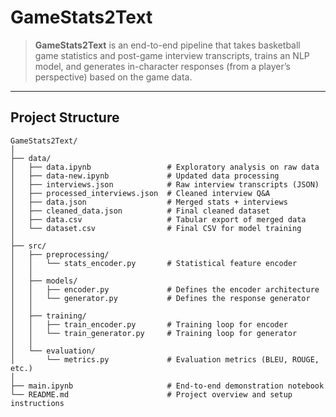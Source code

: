 # GameStats2Text

> **GameStats2Text** is an end-to-end pipeline that takes basketball game statistics and post-game interview transcripts, trains an NLP model, and generates in-character responses (from a player’s perspective) based on the game data.

---

## Project Structure

```text
GameStats2Text/
│
├── data/
│   ├── data.ipynb                 # Exploratory analysis on raw data
│   ├── data-new.ipynb             # Updated data processing
│   ├── interviews.json            # Raw interview transcripts (JSON)
│   ├── processed_interviews.json  # Cleaned interview Q&A
│   ├── data.json                  # Merged stats + interviews
│   ├── cleaned_data.json          # Final cleaned dataset
│   ├── data.csv                   # Tabular export of merged data
│   └── dataset.csv                # Final CSV for model training
│
├── src/
│   ├── preprocessing/
│   │   └── stats_encoder.py       # Statistical feature encoder
│   │
│   ├── models/
│   │   ├── encoder.py             # Defines the encoder architecture
│   │   └── generator.py           # Defines the response generator
│   │
│   ├── training/
│   │   ├── train_encoder.py       # Training loop for encoder
│   │   └── train_generator.py     # Training loop for generator
│   │
│   └── evaluation/
│       └── metrics.py             # Evaluation metrics (BLEU, ROUGE, etc.)
│
├── main.ipynb                     # End-to-end demonstration notebook
└── README.md                      # Project overview and setup instructions

